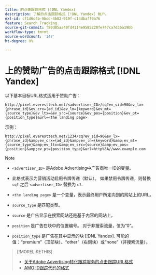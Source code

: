 ```yaml
---
title: 的点击跟踪格式 [!DNL Yandex]
description: 了解的点击跟踪格式 [!DNL Yandex] 帐户。
exl-id: cf1d6c4b-9bcd-4b82-919f-c14dbaff9a76
feature: Search Tracking
source-git-commit: f80d05aa40fd4114e9585220fe747ca7d36a19bb
workflow-type: tm+mt
source-wordcount: '147'
ht-degree: 0%

---
```


# 上的赞助广告的点击跟踪格式 [!DNL Yandex]

以下基本目标URL格式适用于赞助广告：

`http://pixel.everesttech.net/<advertiser_ID>/cq?ev_sid=90&ev_lx={phrase_id}&ev_crx={ad_id}&ev_ln={keyword}&ev_mt={source_type}&ev_ltx=&ev_src={source}&ev_pos={position}&ev_pt={position_type}&url=<the landing page>`

示例：

`http://pixel.everesttech.net/1234/cq?ev_sid=90&ev_lx={phrase_id}&amp;ev_crx={ad_id}&amp;ev_ln={keyword}&amp;ev_mt={source_type}&amp;ev_ltx=&amp;ev_src={source}&amp;ev_pos={position}&amp;ev_pt={position_type}&url=http%3A//www.example.com`

>[!NOTE]
>
>* `<advertiser_ID>` 是Adobe Advertising中广告商唯一ID的变量。
>
>* 此格式表示为营销活动启用令牌传递（默认）。 如果禁用令牌传递，则替换 `cq?` 之后 `<advertiser_ID>` 替换为 `c?`.
>
>* `<the landing page>` 是一个变量，表示最终用户所定向到的网站上的URL。
>
>* `source_type`  是匹配类型。
>
>* `source` 是广告显示在搜索网站还是基于内容的网站上。
>
>* `position` 是广告在块中的位置编号。 对于非搜索流量，值为“0”。
>
>* `position_type` 是广告在其中显示的块 [!DNL Yandex]. 可能的值：“premium”（顶部块）、“other”（右侧块）或“none”（非搜索流量）。

>[!MORELIKETHIS]
>
>* [关于Adobe Advertising转化跟踪服务的点击跟踪URL格式](formats-click-tracking-about.md)
>* [AMO ID跟踪代码的格式](skwcid-tracking-parameter.md)
